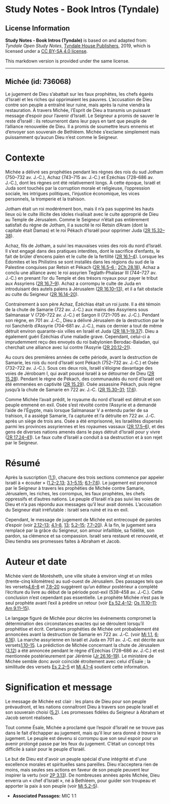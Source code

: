# Study Notes - Book Intros (Tyndale)

## License Information

**Study Notes - Book Intros (Tyndale)** is based on and adapted from: _Tyndale Open Study Notes_, [Tyndale House Publishers](https://tyndaleopenresources.com/), 2019, which is licensed under a [CC BY-SA 4.0 license](https://creativecommons.org/licenses/by-sa/4.0/legalcode.en).

This markdown version is provided under the same license.



--------------------------------

## Michée (id: 736068)

Le jugement de Dieu s’abattait sur les faux prophètes, les chefs égarés d’Israël et les riches qui opprimaient les pauvres. L’accusation de Dieu contre son peuple a entraîné leur ruine, mais après la ruine viendra la restauration. À travers Michée, l’Esprit de Dieu a transmis un puissant message d’espoir pour l’avenir d’Israël. Le Seigneur a promis de sauver le reste d’Israël : ils retourneront dans leur pays en tant que peuple de l’alliance renouvelée de Dieu. Il a promis de soumettre leurs ennemis et d’envoyer son souverain de Bethléem. Michée s’exclame simplement mais puissamment qu’aucun Dieu n’est comme le Seigneur.

Contexte
========

Michée a délivré ses prophéties pendant les règnes des rois du sud Jotham (750–732 av. J.‑C.), Achaz (743–715 av. J.‑C.) et Ézéchias (728–686 av. J.‑C.), dont les règnes ont été relativement longs. À cette époque, Israël et Juda sont touchés par la corruption morale et religieuse, l’oppression sociale, les intrigues politiques, l’injustice économique, les vices personnels, la tromperie et la trahison.

Jotham était un roi modérément bon, mais il n’a pas supprimé les hauts lieux où le culte illicite des idoles rivalisait avec le culte approprié de Dieu au Temple de Jérusalem. Comme le Seigneur n’était pas entièrement satisfait du règne de Jotham, il a suscité le roi Retsin d’Aram (dont la capitale était Damas) et le roi Pékach d’Israël pour opprimer Juda ([2R 15\.32–38](https://ref.ly/2Kgs15:32-2Kgs15:38)).

Achaz, fils de Jotham, a suivi les mauvaises voies des rois du nord d’Israël. Il s’est engagé dans des pratiques interdites, dont le sacrifice d’enfants, le fait de brûler d’encens païen et le culte de la fertilité ([2R 16\.1–4](https://ref.ly/2Kgs16:1-2Kgs16:4)). Lorsque les Édomites et les Philistins se sont installés dans les régions du sud de la Palestine conquises par Retsin et Pékach ([2R 16\.5–6 ;](https://ref.ly/2Kgs16:5-2Kgs16:6) [2Ch 28\.18](https://ref.ly/2Chr28:18)), Achaz a conclu une alliance avec le roi assyrien Teglath\-Phalasar III (744–727 av. J.‑C.) en prenant l’or du Temple et des trésors royaux pour payer le tribut aux Assyriens ([2R 16\.7–9](https://ref.ly/2Kgs16:7-2Kgs16:9)). Achaz a corrompu le culte de Juda en introduisant des autels païens à Jérusalem ([2R 16\.10–13](https://ref.ly/2Kgs16:10-2Kgs16:13)), et il a fait obstacle au culte du Seigneur ([2R 16\.14–20](https://ref.ly/2Kgs16:14-2Kgs16:20)).

Contrairement à son père Achaz, Ézéchias était un roi juste. Il a été témoin de la chute de Samarie (722 av. J.‑C.) aux mains des Assyriens sous Salmanasar V (726–722 av. J.‑C.) et Sargon II (721–705 av. J.‑C.). Pendant son règne, en 701 av. J.‑C., Dieu a délivré Jérusalem de la destruction par le roi Sanchérib d’Assyrie (704–681 av. J.‑C.), mais ce dernier a tout de même détruit environ quarante\-six villes en Israël et Juda ([2R 18\.1–19\.37](https://ref.ly/2Kgs18:1-2Kgs19:37)). Dieu a également guéri Ézéchias d’une maladie grave. Cependant, celui\-ci a imprudemment reçu des envoyés du roi babylonien Berodac\-Baladan, qui cherchait une alliance avec lui contre l’Assyrie ([2R 20\.12–21](https://ref.ly/2Kgs20:12-2Kgs20:21)).

Au cours des premières années de cette période, avant la destruction de Samarie, les rois du nord d’Israël sont Pékach (752–732 av. J.‑C.) et Osée (732–722 av. J.‑C.). Sous ces deux rois, Israël s’éloigne davantage des voies de Jéroboam I, qui avait poussé Israël à se détourner de Dieu ([2R 15\.28](https://ref.ly/2Kgs15:28)). Pendant le règne de Pékach, des communautés du nord d’Israël ont été emmenées en captivité ([2R 15\.29](https://ref.ly/2Kgs15:29)). Osée assassine Pékach, puis règne jusqu’à la chute de Samarie en 722 av. J.‑C. ([2R 15\.30–31](https://ref.ly/2Kgs15:30-2Kgs15:31); [17\.6](https://ref.ly/2Kgs17:6)).

Comme Michée l’avait prédit, le royaume du nord d’Israël est détruit et son peuple emmené en exil. Osée s’est révolté contre l’Assyrie et a demandé l’aide de l’Égypte, mais lorsque Salmanasar V a entendu parler de sa trahison, il a assiégé Samarie, l’a capturée et l’a détruite en 722 av. J.‑C. après un siège de trois ans. Osée a été emprisonné, les Israélites dispersés parmi les provinces assyriennes et les royaumes vassaux ([2R 17\.5–6](https://ref.ly/2Kgs17:5-2Kgs17:6)), et des gens de diverses nations amenés dans le pays détruit d’Israël pour y vivre ([2R 17\.24–41](https://ref.ly/2Kgs17:24-2Kgs17:41)). Le faux culte d’Israël a conduit à sa destruction et à son rejet par le Seigneur.

Résumé
======

Après la suscription ([1\.1](https://ref.ly/Mic1:1)), chacune des trois sections commence par appeler Israël à « écouter » ([1\.2–2\.13](https://ref.ly/Mic1:2-Mic2:13); [3\.1–5\.15](https://ref.ly/Mic3:1-Mic5:15); [6\.1–7\.6](https://ref.ly/Mic6:1-Mic7:6)). Le jugement est prononcé par le Seigneur à travers les prophéties de Michée contre Samarie, Jérusalem, les riches, les corrompus, les faux prophètes, les chefs oppressifs et d’autres nations. Le peuple d’Israël n’a pas suivi les voies de Dieu et n’a pas répondu aux messages qu’il leur avait donnés. L’accusation du Seigneur était irréfutable : Israël sera ruiné et ira en exil.

Cependant, le message de jugement de Michée est entrecoupé de paroles d’espoir (voir [2\.12–13](https://ref.ly/Mic2:12-Mic2:13); [4\.1–8](https://ref.ly/Mic4:1-Mic4:8), [13](https://ref.ly/Mic4:13); [5\.2–15](https://ref.ly/Mic5:2-Mic5:15); [7\.7–20](https://ref.ly/Mic7:7-Mic7:20)). À la fin, le jugement sera remplacé par la grâce du Seigneur, son amour infaillible, sa fidélité, son pardon, sa clémence et sa compassion. Israël sera restauré et renouvelé, et Dieu tiendra ses promesses faites à Abraham et Jacob.

Auteur et date
==============

Michée vient de Morésheth, une ville située à environ vingt et un miles (trente\-cinq kilomètres) au sud\-ouest de Jérusalem. Des passages tels que les versets[4\.6–8](https://ref.ly/Mic4:6-Mic4:8) et [7\.8–20](https://ref.ly/Mic7:8-Mic7:20) suggèrent qu’un éditeur postérieur a complété l’écriture du livre au début de la période post\-exil (538–458 av. J.‑C.). Cette conclusion n’est cependant pas essentielle. Le prophète Michée n’est pas le seul prophète avant l’exil à prédire un retour (voir [Es 52\.4–12](https://ref.ly/Isa52:4-Isa52:12); [Os 11\.10–11](https://ref.ly/Hos11:10-Hos11:11); [Am 9\.11–15](https://ref.ly/Amos9:11-Amos9:15)).

Le langage figuré de Michée pour décrire les événements compromet la détermination des circonstances exactes qui se déroulent lorsqu’il prophétise et écrit. Certaines prophéties de Michée ont probablement été annoncées avant la destruction de Samarie en 722 av. J.‑C. (voir [Mi 1\.1](https://ref.ly/Mic1:1), [6](https://ref.ly/Mic1:6); [6\.16](https://ref.ly/Mic6:16)). La marche assyrienne en Israël et Juda en 701 av. J.‑C. est décrite aux versets[1\.10–15](https://ref.ly/Mic1:10-Mic1:15). La prédiction de Michée concernant la chute de Jérusalem ([3\.12](https://ref.ly/Mic3:12)) a été annoncée pendant le règne d’Ézéchias (728–686 av. J.‑C.) et est mentionnée postérieurement par Jérémie ([Jr 26\.16–19](https://ref.ly/Jer26:16-Jer26:19)). Le ministère de Michée semble donc avoir coïncidé étroitement avec celui d’Ésaïe ; la similitude des versets [Es 2\.2–5](https://ref.ly/Isa2:2-Isa2:5) et [Mi 4\.1–4](https://ref.ly/Mic4:1-Mic4:4) soutient cette information.

Signification et message
========================

Le message de Michée est clair : les plans de Dieu pour son peuple prévaudront, et les nations connaîtront Dieu à travers son peuple Israël et son souverain choisi ([5\.2](https://ref.ly/Mic5:2)). Les promesses fidèles du Seigneur à Abraham et Jacob seront réalisées.

Tout comme Ésaïe, Michée a proclamé que l’espoir d’Israël ne se trouve pas dans le fait d’échapper au jugement, mais qu’il leur sera donné *à travers* le jugement. Le peuple est devenu si corrompu que son seul espoir pour un avenir prolongé passe par les feux du jugement. C’était un concept très difficile à saisir pour le peuple d’Israël.

Le but de Dieu est d'avoir un peuple spécial d'une intégrité et d'une excellence morales et spirituelles sans pareilles. Dieu n’acceptera rien de moins, mais seules ses actions en faveur de son peuple peuvent leur inspirer la vertu (voir [2P 3\.13](https://ref.ly/2Pet3:13)). De nombreuses années après Michée, Dieu enverra un « chef d’Israël », né à Bethléem, pour guider son troupeau et apporter la paix à son peuple (voir [Mi 5\.2–5](https://ref.ly/Mic5:2-Mic5:5)).

* **Associated Passages:** MIC 1:1

